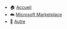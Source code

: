 * <span>🏠</span> [Accueil](/README.md)
* <span>☁️</span> [Microsoft Marketplace](/Microsoft-Marketplace/README.md)
* <span>🧪</span></i> [Autre](/Autre/README.md)
